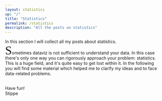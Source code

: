 ```yaml
---
layout: statistics
up: "/"
title: "Statistics"
permalink: /statistics
description: "All the posts on statistics"
---
```




<div class="emphbox">
In this section I will collect all my posts about statistics.
</div>

<span style="font-family:Zapfino;font-size:280%;line-height:36%">S</span>ometimes
dataviz is not sufficient to understand your data. In this case there's only one way you can rigorously approach your
problem: statistics.
<br>
This is a huge field, and it's quite easy to get lost within it. In the following you will find some material which helped me 
to clarify my ideas and to face data-related problems.

<br>
Have fun!

  <div id='autograph'>
          Stippe

  </div>

